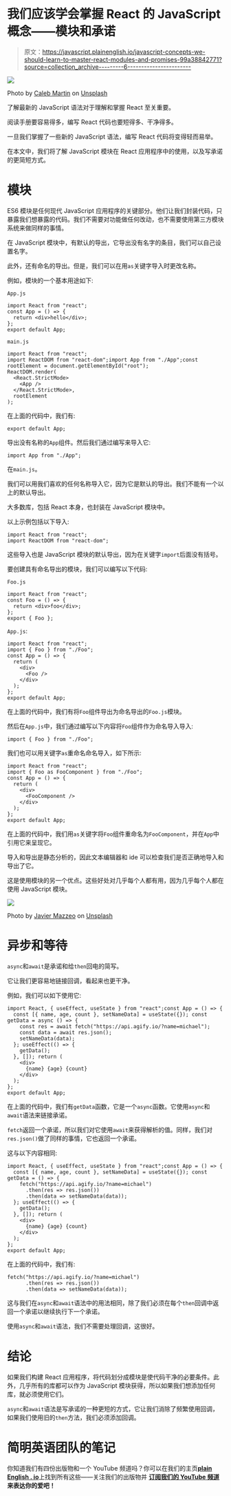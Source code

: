 # 我们应该学会掌握 React 的 JavaScript 概念——模块和承诺

> 原文：<https://javascript.plainenglish.io/javascript-concepts-we-should-learn-to-master-react-modules-and-promises-99a38842771?source=collection_archive---------6----------------------->

![](img/2d2bde813c3430c709524c220efb095d.png)

Photo by [Caleb Martin](https://unsplash.com/@cmart10?utm_source=medium&utm_medium=referral) on [Unsplash](https://unsplash.com?utm_source=medium&utm_medium=referral)

了解最新的 JavaScript 语法对于理解和掌握 React 至关重要。

阅读手册要容易得多，编写 React 代码也要短得多、干净得多。

一旦我们掌握了一些新的 JavaScript 语法，编写 React 代码将变得轻而易举。

在本文中，我们将了解 JavaScript 模块在 React 应用程序中的使用，以及写承诺的更简短方式。

# 模块

ES6 模块是任何现代 JavaScript 应用程序的关键部分。他们让我们封装代码，只暴露我们想暴露的代码。我们不需要对功能做任何改动，也不需要使用第三方模块系统来做同样的事情。

在 JavaScript 模块中，有默认的导出，它导出没有名字的条目，我们可以自己设置名字。

此外，还有命名的导出。但是，我们可以在用`as`关键字导入时更改名称。

例如，模块的一个基本用途如下:

`App.js`

```
import React from "react";
const App = () => {
  return <div>hello</div>;
};
export default App;
```

`main.js`

```
import React from "react";
import ReactDOM from "react-dom";import App from "./App";const rootElement = document.getElementById("root");
ReactDOM.render(
  <React.StrictMode>
    <App />
  </React.StrictMode>,
  rootElement
);
```

在上面的代码中，我们有:

```
export default App;
```

导出没有名称的`App`组件。然后我们通过编写来导入它:

```
import App from "./App";
```

在`main.js`。

我们可以用我们喜欢的任何名称导入它，因为它是默认的导出。我们不能有一个以上的默认导出。

大多数库，包括 React 本身，也封装在 JavaScript 模块中。

以上示例包括以下导入:

```
import React from "react";
import ReactDOM from "react-dom";
```

这些导入也是 JavaScript 模块的默认导出，因为在关键字`import`后面没有括号。

要创建具有命名导出的模块，我们可以编写以下代码:

`Foo.js`

```
import React from "react";
const Foo = () => {
  return <div>foo</div>;
};
export { Foo };
```

`App.js`:

```
import React from "react";
import { Foo } from "./Foo";
const App = () => {
  return (
    <div>
      <Foo />
    </div>
  );
};
export default App;
```

在上面的代码中，我们有将`Foo`组件导出为命名导出的`Foo.js`模块。

然后在`App.js`中，我们通过编写以下内容将`Foo`组件作为命名导入导入:

```
import { Foo } from "./Foo";
```

我们也可以用关键字`as`重命名命名导入，如下所示:

```
import React from "react";
import { Foo as FooComponent } from "./Foo";
const App = () => {
  return (
    <div>
      <FooComponent />
    </div>
  );
};
export default App;
```

在上面的代码中，我们用`as`关键字将`Foo`组件重命名为`FooComponent`，并在`App`中引用它来呈现它。

导入和导出是静态分析的，因此文本编辑器和 ide 可以检查我们是否正确地导入和导出了它。

这是使用模块的另一个优点。这些好处对几乎每个人都有用，因为几乎每个人都在使用 JavaScript 模块。

![](img/d478736b6454d782625f1c197edd3d02.png)

Photo by [Javier Mazzeo](https://unsplash.com/@javier365?utm_source=medium&utm_medium=referral) on [Unsplash](https://unsplash.com?utm_source=medium&utm_medium=referral)

# 异步和等待

`async`和`await`是承诺和给`then`回电的简写。

它让我们更容易地链接回调，看起来也更干净。

例如，我们可以如下使用它:

```
import React, { useEffect, useState } from "react";const App = () => {
  const [{ name, age, count }, setNameData] = useState({}); const getData = async () => {
    const res = await fetch("https://api.agify.io/?name=michael");
    const data = await res.json();
    setNameData(data);
  }; useEffect(() => {
    getData();
  }, []); return (
    <div>
      {name} {age} {count}
    </div>
  );
};
export default App;
```

在上面的代码中，我们有`getData`函数，它是一个`async`函数。它使用`async`和`await`语法来链接承诺。

`fetch`返回一个承诺，所以我们对它使用`await`来获得解析的值。同样，我们对`res.json()`做了同样的事情，它也返回一个承诺。

这与以下内容相同:

```
import React, { useEffect, useState } from "react";const App = () => {
  const [{ name, age, count }, setNameData] = useState({}); const getData = () => {
    fetch("https://api.agify.io/?name=michael")
      .then(res => res.json())
      .then(data => setNameData(data));
  }; useEffect(() => {
    getData();
  }, []); return (
    <div>
      {name} {age} {count}
    </div>
  );
};
export default App;
```

在上面的代码中，我们有:

```
fetch("https://api.agify.io/?name=michael")
      .then(res => res.json())
      .then(data => setNameData(data));
```

这与我们在`async`和`await`语法中的用法相同，除了我们必须在每个`then`回调中返回一个承诺以继续执行下一个承诺。

使用`async`和`await`语法，我们不需要处理回调，这很好。

# 结论

如果我们构建 React 应用程序，将代码划分成模块是使代码干净的必要条件。此外，几乎所有的库都可以作为 JavaScript 模块获得，所以如果我们想添加任何库，就必须使用它们。

`async`和`await`语法是写承诺的一种更短的方式，它让我们消除了频繁使用回调，如果我们使用旧的`then`方法，我们必须添加回调。

# **简明英语团队的笔记**

你知道我们有四份出版物和一个 YouTube 频道吗？你可以在我们的主页[**plain English . io**](https://plainenglish.io/)上找到所有这些——关注我们的出版物并 [**订阅我们的 YouTube 频道**](https://www.youtube.com/channel/UCtipWUghju290NWcn8jhyAw) **来表达你的爱吧！**